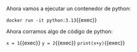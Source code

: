 Ahora vamos a ejecutar un contenedor de python:

`docker run -it python:3.13`{{exec}}

Ahora corramos algo de código de python:

`x = 1`{{exec}}
`y = 2`{{exec}}
`print(x+y)`{{exec}}